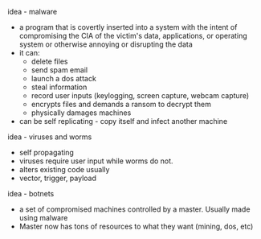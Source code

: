 idea - malware
- a program that is covertly inserted into a system with the intent of compromising the CIA of the victim's data, applications, or operating system or otherwise annoying or disrupting the data
- it can:
	- delete files
	- send spam email
	- launch a dos attack
	- steal information
	- record user inputs (keylogging, screen capture, webcam capture)
	- encrypts files and demands a ransom to decrypt them
	- physically damages machines
- can be self replicating - copy itself and infect another machine


idea - viruses and worms 
- self propagating
- viruses require user input while worms do not.
- alters existing code usually
- vector, trigger, payload

idea - botnets
- a set of compromised machines controlled by a master. Usually made using malware
- Master now has tons of resources to what they want (mining, dos, etc)